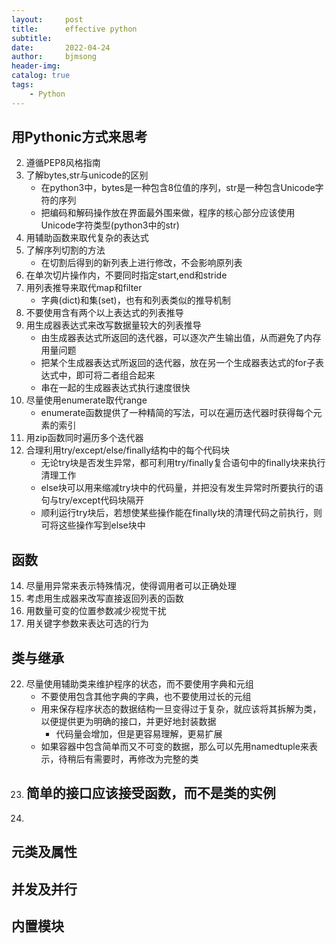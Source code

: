 ```yaml
---
layout:     post
title:      effective python
subtitle:   
date:       2022-04-24
author:     bjmsong
header-img: 
catalog: true
tags:
    - Python
---
```

## 用Pythonic方式来思考
2. 遵循PEP8风格指南
3. 了解bytes,str与unicode的区别
    - 在python3中，bytes是一种包含8位值的序列，str是一种包含Unicode字符的序列
    - 把编码和解码操作放在界面最外围来做，程序的核心部分应该使用Unicode字符类型(python3中的str)
4. 用辅助函数来取代复杂的表达式
5. 了解序列切割的方法
    - 在切割后得到的新列表上进行修改，不会影响原列表
6. 在单次切片操作内，不要同时指定start,end和stride
7. 用列表推导来取代map和filter
    - 字典(dict)和集(set)，也有和列表类似的推导机制
8. 不要使用含有两个以上表达式的列表推导
9. 用生成器表达式来改写数据量较大的列表推导
    - 由生成器表达式所返回的迭代器，可以逐次产生输出值，从而避免了内存用量问题
    - 把某个生成器表达式所返回的迭代器，放在另一个生成器表达式的for子表达式中，即可将二者组合起来
    - 串在一起的生成器表达式执行速度很快
10. 尽量使用enumerate取代range
    - enumerate函数提供了一种精简的写法，可以在遍历迭代器时获得每个元素的索引
11. 用zip函数同时遍历多个迭代器
13. 合理利用try/except/else/finally结构中的每个代码块
    - 无论try块是否发生异常，都可利用try/finally复合语句中的finally块来执行清理工作
    - else块可以用来缩减try块中的代码量，并把没有发生异常时所要执行的语句与try/except代码块隔开
    - 顺利运行try块后，若想使某些操作能在finally块的清理代码之前执行，则可将这些操作写到else块中

## 函数
14. 尽量用异常来表示特殊情况，使得调用者可以正确处理
16. 考虑用生成器来改写直接返回列表的函数
18. 用数量可变的位置参数减少视觉干扰
19. 用关键字参数来表达可选的行为

## 类与继承
22. 尽量使用辅助类来维护程序的状态，而不要使用字典和元组
    - 不要使用包含其他字典的字典，也不要使用过长的元组
    - 用来保存程序状态的数据结构一旦变得过于复杂，就应该将其拆解为类，以便提供更为明确的接口，并更好地封装数据
        - 代码量会增加，但是更容易理解，更易扩展
    - 如果容器中包含简单而又不可变的数据，那么可以先用namedtuple来表示，待稍后有需要时，再修改为完整的类
23. 简单的接口应该接受函数，而不是类的实例
    - 
24. 


## 元类及属性


## 并发及并行


## 内置模块 


## 
